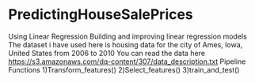 # PredictingHouseSalePrices
Using Linear Regression
Building and  improving linear regression models
The dataset i have used here is housing data for the city of Ames, Iowa, United States from 2006 to 2010
You can read the data here https://s3.amazonaws.com/dq-content/307/data_description.txt
Pipeline Functions
1)Transform_features()
2)Select_features()
3)train_and_test()
